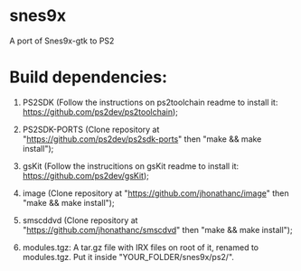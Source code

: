 # snes9x
A port of Snes9x-gtk to PS2

# Build dependencies:

1) PS2SDK (Follow the instructions on ps2toolchain readme to install it: https://github.com/ps2dev/ps2toolchain);

2) PS2SDK-PORTS (Clone repository at "https://github.com/ps2dev/ps2sdk-ports" then "make && make install");

3) gsKit (Follow the instrucitions on gsKit readme to install it: https://github.com/ps2dev/gsKit);

4) image (Clone repository at "https://github.com/jhonathanc/image" then "make && make install");

5) smscddvd (Clone repository at "https://github.com/jhonathanc/smscdvd" then "make && make install");

6) modules.tgz: A tar.gz file with IRX files on root of it, renamed to modules.tgz. Put it inside "YOUR_FOLDER/snes9x/ps2/".
